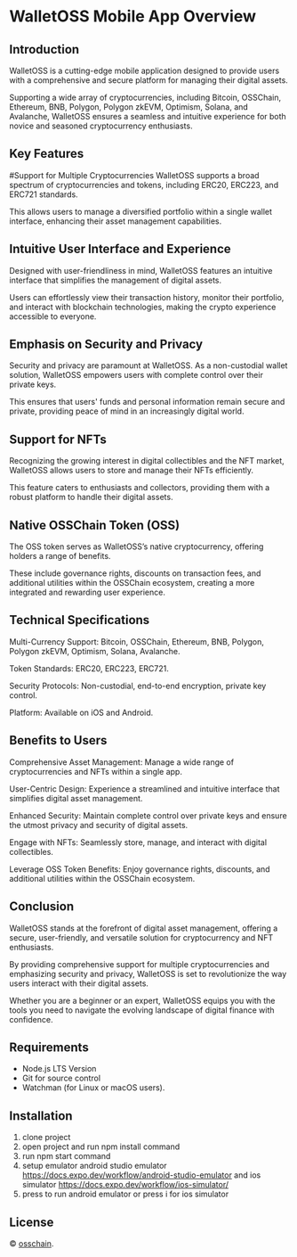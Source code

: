 # WalletOSS Mobile App Overview
## Introduction
WalletOSS is a cutting-edge mobile application designed to provide users with a comprehensive and secure platform for managing their digital assets.

Supporting a wide array of cryptocurrencies, including Bitcoin, OSSChain, Ethereum, BNB, Polygon, Polygon zkEVM, Optimism, Solana, and Avalanche, WalletOSS ensures a seamless and intuitive experience for both novice and seasoned cryptocurrency enthusiasts.


## Key Features
#Support for Multiple Cryptocurrencies
WalletOSS supports a broad spectrum of cryptocurrencies and tokens, including ERC20, ERC223, and ERC721 standards. 

This allows users to manage a diversified portfolio within a single wallet interface, enhancing their asset management capabilities.


## Intuitive User Interface and Experience
Designed with user-friendliness in mind, WalletOSS features an intuitive interface that simplifies the management of digital assets. 

Users can effortlessly view their transaction history, monitor their portfolio, and interact with blockchain technologies, making the crypto experience accessible to everyone.


## Emphasis on Security and Privacy
Security and privacy are paramount at WalletOSS. As a non-custodial wallet solution, WalletOSS empowers users with complete control over their private keys. 

This ensures that users' funds and personal information remain secure and private, providing peace of mind in an increasingly digital world.


## Support for NFTs
Recognizing the growing interest in digital collectibles and the NFT market, WalletOSS allows users to store and manage their NFTs efficiently. 

This feature caters to enthusiasts and collectors, providing them with a robust platform to handle their digital assets.


## Native OSSChain Token (OSS)
The OSS token serves as WalletOSS’s native cryptocurrency, offering holders a range of benefits.

These include governance rights, discounts on transaction fees, and additional utilities within the OSSChain ecosystem, creating a more integrated and rewarding user experience.


## Technical Specifications
Multi-Currency Support: Bitcoin, OSSChain, Ethereum, BNB, Polygon, Polygon zkEVM, Optimism, Solana, Avalanche.

Token Standards: ERC20, ERC223, ERC721.

Security Protocols: Non-custodial, end-to-end encryption, private key control.

Platform: Available on iOS and Android.


## Benefits to Users
Comprehensive Asset Management: Manage a wide range of cryptocurrencies and NFTs within a single app.

User-Centric Design: Experience a streamlined and intuitive interface that simplifies digital asset management.

Enhanced Security: Maintain complete control over private keys and ensure the utmost privacy and security of digital assets.

Engage with NFTs: Seamlessly store, manage, and interact with digital collectibles.

Leverage OSS Token Benefits: Enjoy governance rights, discounts, and additional utilities within the OSSChain ecosystem.


## Conclusion
WalletOSS stands at the forefront of digital asset management, offering a secure, user-friendly, and versatile solution for cryptocurrency and NFT enthusiasts. 

By providing comprehensive support for multiple cryptocurrencies and emphasizing security and privacy, WalletOSS is set to revolutionize the way users interact with their digital assets. 

Whether you are a beginner or an expert, WalletOSS equips you with the tools you need to navigate the evolving landscape of digital finance with confidence.


## Requirements

- Node.js LTS Version
- Git for source control
- Watchman (for Linux or macOS users).

## Installation

1. clone project
2. open project and run npm install command
3. run npm start command
4. setup emulator android studio emulator https://docs.expo.dev/workflow/android-studio-emulator and ios simulator https://docs.expo.dev/workflow/ios-simulator/
5. press to run android emulator or press i for ios simulator

## License

© [osschain](https://osschain.gitbook.io/docs/platforms/mygo-apps-development).
